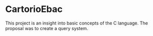# CartorioEbac
This project is an insight into basic concepts of the C language. The proposal was to create a query system.
